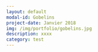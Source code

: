 ```yaml
---
layout: default
modal-id: Gobelins
project-date: Janvier 2018
img: /img/portfolio/gobelins.jpg
description: xxxx
category: test
---
```


